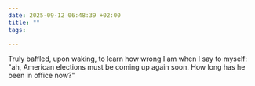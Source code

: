 ```yaml
---
date: 2025-09-12 06:48:39 +02:00
title: ""
tags:

---
```

Truly baffled, upon waking, to learn how wrong I am when I say to myself: "ah, American elections must be coming up again soon. How long has he been in office now?"
